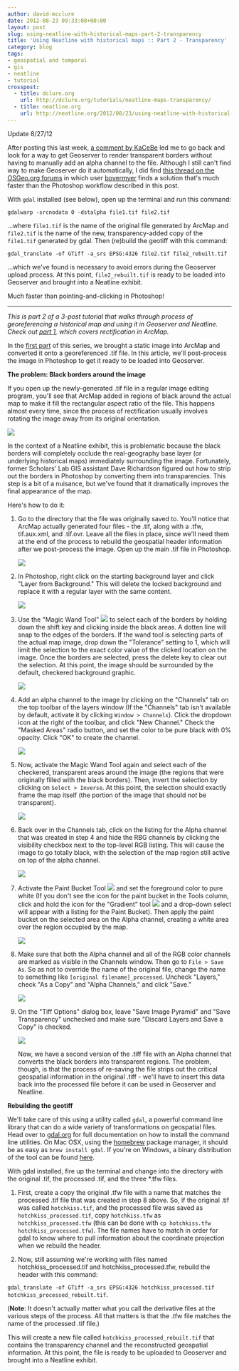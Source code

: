 ```yaml
---
author: david-mcclure
date: 2012-08-23 09:33:08+00:00
layout: post
slug: using-neatline-with-historical-maps-part-2-transparency
title: 'Using Neatline with historical maps :: Part 2 - Transparency'
category: blog
tags:
- geospatial and temporal
- gis
- neatline
- tutorial
crosspost:
  - title: dclure.org
    url: http://dclure.org/tutorials/neatline-maps-transparency/
  - title: neatline.org
    url: http://neatline.org/2012/08/23/using-neatline-with-historical-maps-part-2-transparency/
---
```


Update 8/27/12

After posting this last week, [a comment by KaCeBe](https://scholarslab.org/geospatial-and-temporal/using-neatline-with-historical-maps-part-2-transparency/comment-page-1/#comment-23142) led me to go back and look for a way to get Geoserver to render transparent borders without having to manually add an alpha channel to the file. Although I still can't find way to make Geoserver do it automatically, I did find [this thread on the OSGeo.org forums](http://osgeo-org.1560.n6.nabble.com/Trying-to-get-nodata-in-GeoTIFF-to-display-as-transparent-td3853784.html) in which user [bovermyer](http://osgeo-org.1560.n6.nabble.com/template/NamlServlet.jtp?macro=user_nodes&user=198969) finds a solution that's much faster than the Photoshop workflow described in this post.

With `gdal` installed (see below), open up the terminal and run this command:

`gdalwarp -srcnodata 0 -dstalpha file1.tif file2.tif`

...where `file1.tif` is the name of the original file generated by ArcMap and `file2.tif` is the name of the new, transparency-added copy of the `file1.tif` generated by gdal. Then (re)build the geotiff with this command:

`gdal_translate -of GTiff -a_srs EPSG:4326 file2.tif file2_rebuilt.tif`

...which we've found is necessary to avoid errors during the Geoserver upload process. At this point, `file2_rebuilt.tif` is ready to be loaded into Geoserver and brought into a Neatline exhibit.

Much faster than pointing-and-clicking in Photoshop!

* * *


_This is part 2 of a 3-post tutorial that walks through process of georeferencing a historical map and using it in Geoserver and Neatline. Check out [part 1](https://scholarslab.org/geospatial-and-temporal/using-neatline-with-historical-maps-georeferencing/), which covers rectification in ArcMap._

In the [first part](http://dclure.org/?p=948) of this series, we brought a static image into ArcMap and converted it onto a georeferenced .tif file. In this article, we'll post-process the image in Photoshop to get it ready to be loaded into Geoserver.

**The problem: Black borders around the image**

If you open up the newly-generated .tif file in a regular image editing program, you'll see that ArcMap added in regions of black around the actual map to make it fill the rectangular aspect ratio of the file. This happens almost every time, since the process of rectification usually involves rotating the image away from its original orientation.

[![](http://static.scholarslab.org/wp-content/uploads/2012/07/borders-296x300.jpg)](http://static.scholarslab.org/wp-content/uploads/2012/07/borders.jpg)

In the context of a Neatline exhibit, this is problematic because the black borders will completely occlude the real-geography base layer (or underlying historical maps) immediately surrounding the image. Fortunately, former Scholars' Lab GIS assistant Dave Richardson figured out how to strip out the borders in Photoshop by converting them into transparencies. This step is a bit of a nuisance, but we've found that it dramatically improves the final appearance of the map.

Here's how to do it:

1. Go to the directory that the file was originally saved to. You'll notice that ArcMap actually generated four files - the .tif, along with a .tfw, tif.aux.xml, and .tif.ovr. Leave all the files in place, since we'll need them at the end of the process to rebuild the geospatial header information after we post-process the image. Open up the main .tif file in Photoshop.

    [![](http://static.scholarslab.org/wp-content/uploads/2012/07/files1.jpg)](http://static.scholarslab.org/wp-content/uploads/2012/07/files1.jpg)

2. In Photoshop, right click on the starting background layer and click "Layer from Background." This will delete the locked background and replace it with a regular layer with the same content.

    [![](http://static.scholarslab.org/wp-content/uploads/2012/07/layer-from-background-300x248.jpg)](http://static.scholarslab.org/wp-content/uploads/2012/07/layer-from-background.jpg)

3. Use the "Magic Wand Tool"  [![](http://static.scholarslab.org/wp-content/uploads/2012/08/magic-wand.jpg)](https://scholarslab.org/geospatial-and-temporal/using-neatline-with-historical-maps-part-2-transparency/attachment/magic-wand/) to select each of the borders by holding down the shift key and clicking inside the black areas. A dotten line will snap to the edges of the borders. If the wand tool is selecting parts of the actual map image, drop down the "Tolerance" setting to 1, which will limit the selection to the exact color value of the clicked location on the image. Once the borders are selected, press the delete key to clear out the selection. At this point, the image should be surrounded by the default, checkered background graphic.

    [![](http://static.scholarslab.org/wp-content/uploads/2012/07/border-delete-300x280.jpg)](http://static.scholarslab.org/wp-content/uploads/2012/07/border-delete.jpg)

4. Add an alpha channel to the image by clicking on the "Channels" tab on the top toolbar of the layers window (If the "Channels" tab isn't available by default, activate it by clicking `Window > Channels`). Click the dropdown icon at the right of the toolbar, and click "New Channel." Check the "Masked Areas" radio button, and set the color to be pure black with 0% opacity. Click "OK" to create the channel.

    [![](http://static.scholarslab.org/wp-content/uploads/2012/07/alpha-300x183.jpg)](http://static.scholarslab.org/wp-content/uploads/2012/07/alpha.jpg)

5. Now, activate the Magic Wand Tool again and select each of the checkered, transparent areas around the image (the regions that were originally filled with the black borders). Then, invert the selection by clicking on `Select > Inverse`. At this point, the selection should exactly frame the map itself (the portion of the image that should _not_ be transparent).

    [![](http://static.scholarslab.org/wp-content/uploads/2012/07/inverse-170x300.jpg)](http://static.scholarslab.org/wp-content/uploads/2012/07/inverse.jpg)

6. Back over in the Channels tab, click on the listing for the Alpha channel that was created in step 4 and hide the RBG channels by clicking the visibility checkbox next to the top-level RGB listing. This will cause the image to go totally black, with the selection of the map region still active on top of the alpha channel.

    [![](http://static.scholarslab.org/wp-content/uploads/2012/07/black-selection-300x280.jpg)](http://static.scholarslab.org/wp-content/uploads/2012/07/black-selection.jpg)

7. Activate the Paint Bucket Tool  [![](http://static.scholarslab.org/wp-content/uploads/2012/08/paint-bucket.jpg)](https://scholarslab.org/geospatial-and-temporal/using-neatline-with-historical-maps-part-2-transparency/attachment/paint-bucket/) and set the foreground color to pure white (If you don't see the icon for the paint bucket in the Tools column, click and hold the icon for the "Gradient" tool  [![](http://static.scholarslab.org/wp-content/uploads/2012/08/gradient-tool.jpg)](https://scholarslab.org/geospatial-and-temporal/using-neatline-with-historical-maps-part-2-transparency/attachment/gradient-tool/) and a drop-down select will appear with a listing for the Paint Bucket). Then apply the paint bucket on the selected area on the Alpha channel, creating a white area over the region occupied by the map.

    [![](http://static.scholarslab.org/wp-content/uploads/2012/07/white-selection-300x281.jpg)](http://static.scholarslab.org/wp-content/uploads/2012/07/white-selection.jpg)

8. Make sure that both the Alpha channel and all of the RGB color channels are marked as visible in the Channels window. Then go to `File > Save As`. So as not to override the name of the original file, change the name to something like `[original filename]_processed`. Uncheck "Layers," check "As a Copy" and "Alpha Channels," and click "Save."

    [![](http://static.scholarslab.org/wp-content/uploads/2012/07/save-as-300x198.jpg)](http://static.scholarslab.org/wp-content/uploads/2012/07/save-as.jpg)

9. On the "Tiff Options" dialog box, leave "Save Image Pyramid" and "Save Transparency" unchecked and make sure "Discard Layers and Save a Copy" is checked.

    [![](http://static.scholarslab.org/wp-content/uploads/2012/07/tiff-options-222x300.jpg)](http://static.scholarslab.org/wp-content/uploads/2012/07/tiff-options.jpg)

    Now, we have a second version of the .tiff file with an Alpha channel that converts the black borders into transparent regions. The problem, though, is that the process of re-saving the file strips out the critical geospatial information in the original .tiff - we'll have to insert this data back into the processed file before it can be used in Geoserver and Neatline.

**Rebuilding the geotiff**

We'll take care of this using a utility called `gdal`, a powerful command line library that can do a wide variety of transformations on geospatial files. Head over to [gdal.org](http://www.gdal.org/) for full documentation on how to install the command line utilities. On Mac OSX, using the [homebrew](http://mxcl.github.com/homebrew/) package manager, it should be as easy as `brew install gdal`. If you're on Windows, a binary distribution of the tool can be found [here](http://trac.osgeo.org/osgeo4w/wiki).

With gdal installed, fire up the terminal and change into the directory with the original .tif, the processed .tif, and the three \*.tfw files.






1. First, create a copy the original .tfw file with a name that matches the processed .tif file that was created in step 8 above. So, if the original .tif was called `hotchkiss.tif`, and the processed file was saved as `hotchkiss_processed.tif`, copy `hotchkiss.tfw` as `hotchkiss_processed.tfw` (this can be done with `cp hotchkiss.tfw hotchkiss_processed.tfw`). The file names have to match in order for gdal to know where to pull information about the coordinate projection when we rebuild the header.




2. Now, still assuming we're working with files named hotchkiss_processed.tif and hotchkiss_processed.tfw, rebuild the header with this command:

`gdal_translate -of GTiff -a_srs EPSG:4326 hotchkiss_processed.tif hotchkiss_processed_rebuilt.tif`.


(**Note**: It doesn't actually matter what you call the derivative files at the various steps of the process. All that matters is that the .tfw file matches the name of the processed .tif file.)


This will create a new file called `hotchkiss_processed_rebuilt.tif` that contains the transparency channel and the reconstructed geospatial information. At this point, the file is ready to be uploaded to Geoserver and brought into a Neatline exhibit.
